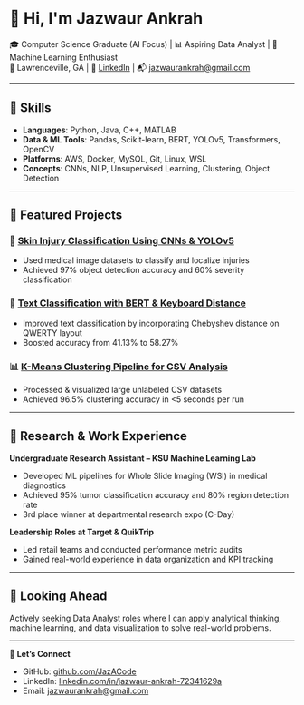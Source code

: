 # 👋 Hi, I'm Jazwaur Ankrah

🎓 Computer Science Graduate (AI Focus) | 📊 Aspiring Data Analyst | 🤖 Machine Learning Enthusiast  
📍 Lawrenceville, GA | 🔗 [LinkedIn](https://linkedin.com/in/jazwaurankrah/) | 📬 jazwaurankrah@gmail.com

---

## 🔧 Skills
- **Languages**: Python, Java, C++, MATLAB
- **Data & ML Tools**: Pandas, Scikit-learn, BERT, YOLOv5, Transformers, OpenCV
- **Platforms**: AWS, Docker, MySQL, Git, Linux, WSL
- **Concepts**: CNNs, NLP, Unsupervised Learning, Clustering, Object Detection

---

## 📂 Featured Projects

### 🧠 [Skin Injury Classification Using CNNs & YOLOv5](https://github.com/JazACode)
- Used medical image datasets to classify and localize injuries
- Achieved 97% object detection accuracy and 60% severity classification

### 💬 [Text Classification with BERT & Keyboard Distance](https://github.com/JazACode)
- Improved text classification by incorporating Chebyshev distance on QWERTY layout
- Boosted accuracy from 41.13% to 58.27%

### 📊 [K-Means Clustering Pipeline for CSV Analysis](https://github.com/JazACode)
- Processed & visualized large unlabeled CSV datasets
- Achieved 96.5% clustering accuracy in <5 seconds per run

---

## 🧪 Research & Work Experience

**Undergraduate Research Assistant – KSU Machine Learning Lab**  
- Developed ML pipelines for Whole Slide Imaging (WSI) in medical diagnostics  
- Achieved 95% tumor classification accuracy and 80% region detection rate  
- 3rd place winner at departmental research expo (C-Day)

**Leadership Roles at Target & QuikTrip**  
- Led retail teams and conducted performance metric audits  
- Gained real-world experience in data organization and KPI tracking

---

## 🚀 Looking Ahead
Actively seeking Data Analyst roles where I can apply analytical thinking, machine learning, and data visualization to solve real-world problems.

---

🔗 **Let’s Connect**  
- GitHub: [github.com/JazACode](https://github.com/JazACode)  
- LinkedIn: [linkedin.com/in/jazwaur-ankrah-72341629a](https://linkedin.com/in/jazwaur-ankrah-72341629a/)  
- Email: jazwaurankrah@gmail.com
